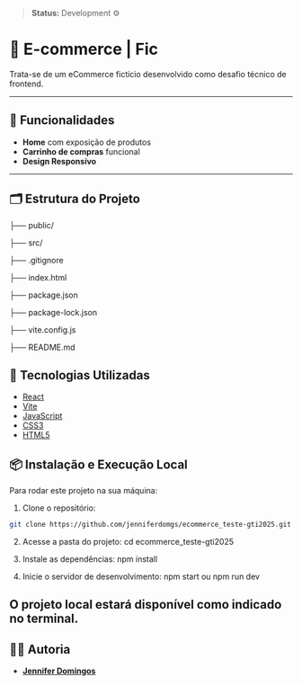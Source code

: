 > **Status:** Development ⚙️

# 🛒 E-commerce | Fic

Trata-se de um eCommerce fictício desenvolvido como desafio técnico de frontend.

---

## 📌 Funcionalidades

- **Home** com exposição de produtos
- **Carrinho de compras** funcional
- **Design Responsivo**

---

## 🗂️ Estrutura do Projeto

├── public/

├── src/

├── .gitignore

├── index.html

├── package.json

├── package-lock.json

├── vite.config.js

├── README.md

## 🚀 Tecnologias Utilizadas

- [React](https://reactjs.org/)
- [Vite](https://vitejs.dev/)
- [JavaScript](https://developer.mozilla.org/pt-BR/docs/Web/JavaScript)
- [CSS3](https://developer.mozilla.org/pt-BR/docs/Web/CSS)
- [HTML5](https://developer.mozilla.org/pt-BR/docs/Web/HTML)

## 📦 Instalação e Execução Local

Para rodar este projeto na sua máquina:

1. Clone o repositório:
```bash
git clone https://github.com/jenniferdomgs/ecommerce_teste-gti2025.git
```

2. Acesse a pasta do projeto:
cd ecommerce_teste-gti2025

3. Instale as dependências:
npm install

4. Inicie o servidor de desenvolvimento:
npm start ou npm run dev

O projeto local estará disponível como indicado no terminal.
---

## 👩‍💻 Autoria 

- **[Jennifer Domingos](https://github.com/jenniferdomgs)**  


